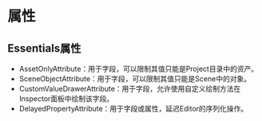 # 属性

## Essentials属性

- AssetOnlyAttribute：用于字段，可以限制其值只能是Project目录中的资产。
- SceneObjectAttribute：用于字段，可以限制其值只能是Scene中的对象。
- CustomValueDrawerAttribute：用于字段，允许使用自定义绘制方法在Inspector面板中绘制该字段。
- DelayedPropertyAttribute：用于字段或属性，延迟Editor的序列化操作。